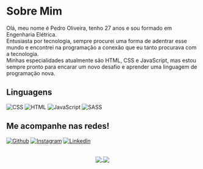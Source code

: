# Sobre Mim

Olá, meu nome é Pedro Oliveira, tenho 27 anos e sou formado em Engenharia Elétrica.<br>
Entusiasta por tecnologia, sempre procurei uma forma de adentrar esse mundo e encontrei na programação a conexão que eu tanto procurava com a tecnologia.<br>
Minhas especialidades atualmente são HTML, CSS e JavaScript, mas estou sempre pronto para encarar um novo desafio e aprender uma linguagem de programação nova.
<br>

## Linguagens
![CSS](https://img.shields.io/badge/CSS3-1572B6?style=for-the-badge&logo=css3&logoColor=white)
![HTML](https://img.shields.io/badge/HTML5-E34F26?style=for-the-badge&logo=html5&logoColor=white)
![JavaScript](https://img.shields.io/badge/JavaScript-323330?style=for-the-badge&logo=javascript&logoColor=F7DF1E)
![SASS](https://img.shields.io/badge/Sass-CC6699?style=for-the-badge&logo=sass&logoColor=white)
<br>

## Me acompanhe nas redes!
[![Github](https://img.shields.io/badge/GitHub-100000?style=for-the-badge&logo=github&logoColor=white)](https://github.com/pedrofillipes)
[![Instagram](https://img.shields.io/badge/Instagram-E4405F?style=for-the-badge&logo=instagram&logoColor=white)](https://www.instagram.com/pedrofillipes/)
[![LinkedIn](https://img.shields.io/badge/LinkedIn-0077B5?style=for-the-badge&logo=linkedin&logoColor=white)](https://www.linkedin.com/in/pedrofillipes/)
<br>
<br>

<div align="center">
  <a href="#">
    <img align="center" src="https://github-readme-stats.vercel.app/api?username=pedrofillipes&count_private=true&show_icons=true&theme=github_dark" />
  </a>
  <a href="#">
    <img align="center" src="https://github-readme-stats.vercel.app/api/top-langs/?username=pedrofillipes&layout=compact&theme=github_dark" />
  </a>
</div>
